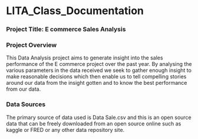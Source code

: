 # LITA_Class_Documentation

### Project Title: E commerce Sales Analysis

### Project Overview
This Data Analysis project aims to generate insight into the sales performance of the E commerce project over the past year. By analysing the various parameters in the data received we seek to gather enough insight to make reasonable decisions which then enable us to tell compelling stories around our data from the insight gotten and to know the best performance from our data.

### Data Sources
The primary source of data used is Data Sale.csv and this is an open source data that can be freely downloaded from an open source online such as kaggle or FRED or any other data repository site.

